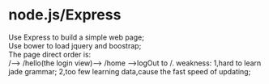 # node.js/Express
Use Express to build a simple web page;<br>
Use bower to load jquery and boostrap;<br>
The page direct order is: <br>
/--> /hello(the login view)--> /home -->logOut to /.
weakness:
1,hard to learn jade grammar;
2,too few learning data,cause the fast speed of updating;
